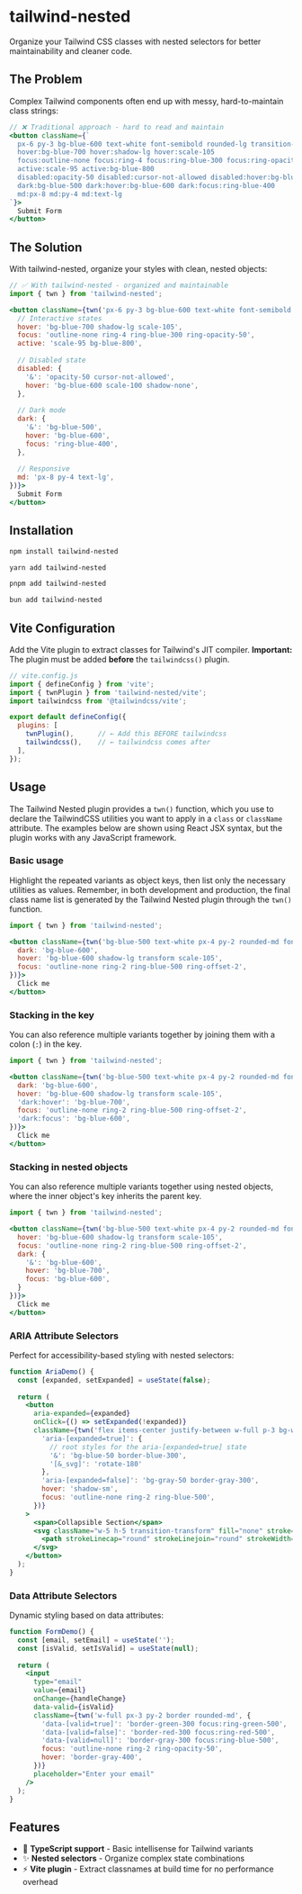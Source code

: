 # tailwind-nested

Organize your Tailwind CSS classes with nested selectors for better maintainability and cleaner code.

## The Problem

Complex Tailwind components often end up with messy, hard-to-maintain class strings:

```jsx
// ❌ Traditional approach - hard to read and maintain
<button className={`
  px-6 py-3 bg-blue-600 text-white font-semibold rounded-lg transition-all duration-200
  hover:bg-blue-700 hover:shadow-lg hover:scale-105
  focus:outline-none focus:ring-4 focus:ring-blue-300 focus:ring-opacity-50
  active:scale-95 active:bg-blue-800
  disabled:opacity-50 disabled:cursor-not-allowed disabled:hover:bg-blue-600 disabled:hover:scale-100 disabled:hover:shadow-none
  dark:bg-blue-500 dark:hover:bg-blue-600 dark:focus:ring-blue-400
  md:px-8 md:py-4 md:text-lg
`}>
  Submit Form
</button>
```

## The Solution

With tailwind-nested, organize your styles with clean, nested objects:

```jsx
// ✅ With tailwind-nested - organized and maintainable
import { twn } from 'tailwind-nested';

<button className={twn('px-6 py-3 bg-blue-600 text-white font-semibold rounded-lg transition-all duration-200', {
  // Interactive states
  hover: 'bg-blue-700 shadow-lg scale-105',
  focus: 'outline-none ring-4 ring-blue-300 ring-opacity-50',
  active: 'scale-95 bg-blue-800',
  
  // Disabled state
  disabled: {
    '&': 'opacity-50 cursor-not-allowed',
    hover: 'bg-blue-600 scale-100 shadow-none',
  },
  
  // Dark mode
  dark: {
    '&': 'bg-blue-500',
    hover: 'bg-blue-600',
    focus: 'ring-blue-400',
  },
  
  // Responsive
  md: 'px-8 py-4 text-lg',
})}>
  Submit Form
</button>
```

## Installation

```bash
npm install tailwind-nested

yarn add tailwind-nested

pnpm add tailwind-nested

bun add tailwind-nested
```

## Vite Configuration

Add the Vite plugin to extract classes for Tailwind's JIT compiler. **Important:** The plugin must be added **before** the `tailwindcss()` plugin.

```js
// vite.config.js
import { defineConfig } from 'vite';
import { twnPlugin } from 'tailwind-nested/vite';
import tailwindcss from '@tailwindcss/vite';

export default defineConfig({
  plugins: [
    twnPlugin(),      // ← Add this BEFORE tailwindcss
    tailwindcss(),    // ← tailwindcss comes after
  ],
});
```

## Usage

The Tailwind Nested plugin provides a `twn()` function, which you use to declare the TailwindCSS utilities you want to apply in a `class` or `className` attribute. The examples below are shown using React JSX syntax, but the plugin works with any JavaScript framework.

### Basic usage

Highlight the repeated variants as object keys, then list only the necessary utilities as values. Remember, in both development and production, the final class name list is generated by the Tailwind Nested plugin through the `twn()` function.

```jsx
import { twn } from 'tailwind-nested';

<button className={twn('bg-blue-500 text-white px-4 py-2 rounded-md font-medium', {
  dark: 'bg-blue-600',
  hover: 'bg-blue-600 shadow-lg transform scale-105',
  focus: 'outline-none ring-2 ring-blue-500 ring-offset-2',
})}>
  Click me
</button>
```

### Stacking in the key

You can also reference multiple variants together by joining them with a colon (`:`) in the key.

```jsx
import { twn } from 'tailwind-nested';

<button className={twn('bg-blue-500 text-white px-4 py-2 rounded-md font-medium', {
  dark: 'bg-blue-600',
  hover: 'bg-blue-600 shadow-lg transform scale-105',
  'dark:hover': 'bg-blue-700',
  focus: 'outline-none ring-2 ring-blue-500 ring-offset-2',
  'dark:focus': 'bg-blue-600',
})}>
  Click me
</button>
```

### Stacking in nested objects

You can also reference multiple variants together using nested objects, where the inner object's key inherits the parent key.

```jsx
import { twn } from 'tailwind-nested';

<button className={twn('bg-blue-500 text-white px-4 py-2 rounded-md font-medium', {
  hover: 'bg-blue-600 shadow-lg transform scale-105',
  focus: 'outline-none ring-2 ring-blue-500 ring-offset-2',
  dark: {
    '&': 'bg-blue-600',
    hover: 'bg-blue-700',
    focus: 'bg-blue-600',
  }
})}>
  Click me
</button>
```

### ARIA Attribute Selectors

Perfect for accessibility-based styling with nested selectors:

```jsx
function AriaDemo() {
  const [expanded, setExpanded] = useState(false);
  
  return (
    <button
      aria-expanded={expanded}
      onClick={() => setExpanded(!expanded)}
      className={twn('flex items-center justify-between w-full p-3 bg-white border rounded-md', {
        'aria-[expanded=true]': {
          // root styles for the aria-[expanded=true] state
          '&': 'bg-blue-50 border-blue-300',
          '[&_svg]': 'rotate-180'
        },
        'aria-[expanded=false]': 'bg-gray-50 border-gray-300',
        hover: 'shadow-sm',
        focus: 'outline-none ring-2 ring-blue-500',
      })}
    >
      <span>Collapsible Section</span>
      <svg className="w-5 h-5 transition-transform" fill="none" stroke="currentColor" viewBox="0 0 24 24">
        <path strokeLinecap="round" strokeLinejoin="round" strokeWidth={2} d="M19 9l-7 7-7-7" />
      </svg>
    </button>
  );
}
```

### Data Attribute Selectors

Dynamic styling based on data attributes:

```jsx
function FormDemo() {
  const [email, setEmail] = useState('');
  const [isValid, setIsValid] = useState(null);
  
  return (
    <input
      type="email"
      value={email}
      onChange={handleChange}
      data-valid={isValid}
      className={twn('w-full px-3 py-2 border rounded-md', {
        'data-[valid=true]': 'border-green-300 focus:ring-green-500',
        'data-[valid=false]': 'border-red-300 focus:ring-red-500', 
        'data-[valid=null]': 'border-gray-300 focus:ring-blue-500',
        focus: 'outline-none ring-2 ring-opacity-50',
        hover: 'border-gray-400',
      })}
      placeholder="Enter your email"
    />
  );
}
```

## Features

- 🎯 **TypeScript support** - Basic intellisense for Tailwind variants  
- ✨ **Nested selectors** - Organize complex state combinations
- ⚡  **Vite plugin** - Extract classnames at build time for no performance overhead
